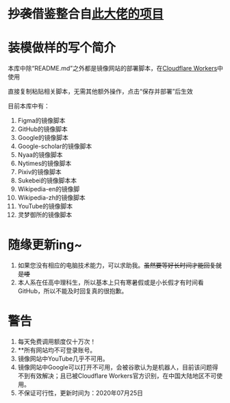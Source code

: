 # <s>抄袭</s>借鉴整合自[此大佬的项目](https://github.com/Berkeley-Reject/Workers-Proxy)

# 装模做样的写个简介

本库中除“README.md”之外都是镜像网站的部署脚本，在[Cloudflare Workers](https://workers.cloudflare.com/)中使用

直接复制粘贴相关脚本，无需其他额外操作，点击“保存并部署”后生效

目前本库中有：
01. Figma的镜像脚本
02. GitHub的镜像脚本
03. Google的镜像脚本
04. Google-scholar的镜像脚本
05. Nyaa的镜像脚本
06. Nytimes的镜像脚本
07. Pixiv的镜像脚本
08. Sukebei的镜像脚本本
09. Wikipedia-en的镜像脚
10. Wikipedia-zh的镜像脚本
11. YouTube的镜像脚本
12. 灵梦御所的镜像脚本

# 随缘更新ing~

01. 如果您没有相应的电脑技术能力，可以求助我。<s>虽然要等好长时间才能回复就是喽</s>
02. 本人系在任高中理科生，所以基本上只有寒暑假或是小长假才有时间看GitHub，所以不能及时回复真的很抱歉。

# 警告
01. 每天免费调用额度仅十万次！
02. **所有网站均不可登录账号。
03. 镜像网站中YouTube几乎不可用。
04. 镜像网站中Google可以打开不可用，会被谷歌认为是机器人，目前该问题得不到有效解决；且已被Cloudflare Workers官方识别，在中国大陆地区不可使用。
05. 不保证可行性，更新时间为：2020年07月25日

